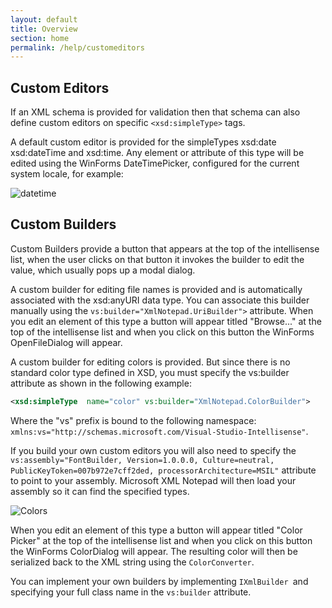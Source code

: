 ```yaml
---
layout: default
title: Overview
section: home
permalink: /help/customeditors
---
```


## Custom Editors

If an XML schema is provided for validation then that schema can also define custom editors on specific `<xsd:simpleType>` tags.

A default custom editor is provided for the simpleTypes xsd:date xsd:dateTime and xsd:time. Any element or attribute of this type will be edited using the WinForms DateTimePicker, configured for the current system locale, for example:


![datetime](/XmlNotepad/assets/images/datetime.jpg)

## Custom Builders

Custom Builders provide a button that appears at the top of the intellisense list, when the user clicks on that button it invokes the builder to edit the value, which usually pops up a modal dialog.

A custom builder for editing file names is provided and is automatically associated with the xsd:anyURI data type. You can associate this builder manually using the `vs:builder="XmlNotepad.UriBuilder">` attribute. When you edit an element of this type a button will appear titled "Browse..." at the top of the intellisense list and when you click on this button the WinForms OpenFileDialog will appear.

A custom builder for editing colors is provided. But since there is no standard color type defined in XSD, you must specify the vs:builder attribute as shown in the following example:
```xml
<xsd:simpleType  name="color" vs:builder="XmlNotepad.ColorBuilder">
```
Where the "vs" prefix is bound to the following namespace: `xmlns:vs="http://schemas.microsoft.com/Visual-Studio-Intellisense"`.

If you build your own custom editors you will also need to specify the `vs:assembly="FontBuilder, Version=1.0.0.0, Culture=neutral, PublicKeyToken=007b972e7cff2ded, processorArchitecture=MSIL"` attribute to point to your assembly. Microsoft XML Notepad will then load your assembly so it can find the specified types.

![Colors](/XmlNotepad/assets/images/colors.jpg)

When you edit an element of this type a button will appear titled "Color Picker" at the top of the intellisense list and when you click on this button the WinForms ColorDialog will appear. The resulting color will then be serialized back to the XML string using the `ColorConverter`.

You can implement your own builders by implementing `IXmlBuilder `and specifying your full class name in the `vs:builder` attribute.